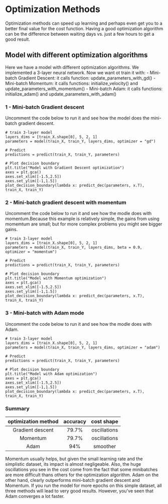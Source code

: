 # Optimization Methods
Optimization methods can speed up learning and perhaps even get you to a better final value for the cost function. Having a good optimization algorithm can be the difference between waiting days vs. just a few hours to get a good result.
## Model with different optimization algorithms
Here we have a model with different optimization algorithms. We implemented a 3-layer neural network. Now we want ot train it with:
	- Mini-batch Gradient Descent: it calls function: update_parameters_with_gd()
	- Mini-batch Momentum: it calls functions: initialize_velocity() and update_parameters_with_momentum()
	- Mini-batch Adam: it calls functions: initialize_adam() and update_parameters_with_adam()

### 1 - Mini-batch Gradient descent
Uncomment the code below to run it and see how the model does the mini-batch gradient descent.
```
# train 3-layer model
layers_dims = [train_X.shape[0], 5, 2, 1]
parameters = model(train_X, train_Y, layers_dims, optimizer = "gd")

# Predict
predictions = predict(train_X, train_Y, parameters)

# Plot decision boundary
plt.title("Model with Gradient Descent optimization")
axes = plt.gca()
axes.set_xlim([-1.5,2.5])
axes.set_ylim([-1,1.5])
plot_decision_boundary(lambda x: predict_dec(parameters, x.T), train_X, train_Y)
```

### 2 - Mini-batch gradient descent with momentum
Uncomment the code below to run it and see how the modle does with momentum.Because this example is relatively simple, the gains from using momemtum are small; but for more complex problems you might see bigger gains.
```
# train 3-layer model
layers_dims = [train_X.shape[0], 5, 2, 1]
parameters = model(train_X, train_Y, layers_dims, beta = 0.9, optimizer = "momentum")

# Predict
predictions = predict(train_X, train_Y, parameters)

# Plot decision boundary
plt.title("Model with Momentum optimization")
axes = plt.gca()
axes.set_xlim([-1.5,2.5])
axes.set_ylim([-1,1.5])
plot_decision_boundary(lambda x: predict_dec(parameters, x.T), train_X, train_Y)
```

### 3 - Mini-batch with Adam mode
Uncomment the code below to run it and see how the modle does with Adam.
```
# train 3-layer model
layers_dims = [train_X.shape[0], 5, 2, 1]
parameters = model(train_X, train_Y, layers_dims, optimizer = "adam")

# Predict
predictions = predict(train_X, train_Y, parameters)

# Plot decision boundary
plt.title("Model with Adam optimization")
axes = plt.gca()
axes.set_xlim([-1.5,2.5])
axes.set_ylim([-1,1.5])
plot_decision_boundary(lambda x: predict_dec(parameters, x.T), train_X, train_Y)
```

### Summary
| **optimization method** | **accuracy** | **cost shape** |
| :---------------------: | :----------: | :------------: |
| Gradient descent | 79.7% | oscillations |
| Momentum | 79.7% | oscillations | 
| Adam | 94% | smoother |

Momentum usually helps, but given the small learning rate and the simplistic dataset, its impact is almost negligeable. Also, the huge oscillations you see in the cost come from the fact that some minibatches are more difficult thans others for the optimization algorithm.
Adam on the other hand, clearly outperforms mini-batch gradient descent and Momentum. If you run the model for more epochs on this simple dataset, all three methods will lead to very good results. However, you've seen that Adam converges a lot faster.

